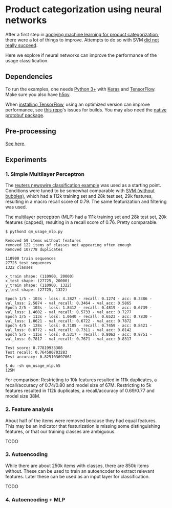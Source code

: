 # Product categorization using neural networks

After a first step in [applying machine learning for product categorization](../categorization-svm),
there were a lot of things to improve. Attempts to do so with SVM [did not really succeed](../categorization-svm-2).

Here we explore if neural networks can improve the performance of the usage classification.

## Dependencies

To run the examples, one needs [Python 3+](http://python.org/) with [Keras](https://keras.io/) and
[TensorFlow](https://www.tensorflow.org/). Make sure you also have [h5py](http://www.h5py.org/).

When [installing TensorFlow](https://www.tensorflow.org/install/), using an optimized version can
improve performance, see [this repo](https://github.com/yaroslavvb/tensorflow-community-wheels)'s
issues for builds. You may also need the [native protobuf package](https://www.tensorflow.org/install/install_linux#protobuf_pip_package_31).

## Pre-processing

[See here](../categorization-svm-2/README.md#Pre-processing).

## Experiments

### 1. Simple Multilayer Perceptron

The [reuters newswire classification example](https://github.com/fchollet/keras/blob/master/examples/reuters_mlp.py)
was used as a starting point. Conditions were tuned to be somewhat comparable with
[SVM (without bubbles)](../categorization-svm-2/cross_validation.ipynb), which had a 112k training
set and 28k test set, 29k features, resulting in a macro recall score of 0.79. The same featurization
and filtering was used.

The multilayer perceptron (MLP) had a 111k training set and 28k test set, 20k features (capped),
resulting in a recall score of 0.76. Pretty comparable.

```
$ python3 qm_usage_mlp.py

Removed 59 items without features
removed 122 items of classes not appearing often enough
Removed 107778 duplicates

110900 train sequences
27725 test sequences
1322 classes

x_train shape: (110900, 20000)
x_test shape: (27725, 20000)
y_train shape: (110900, 1322)
y_test shape: (27725, 1322)

Epoch 1/5 - 103s - loss: 4.3827 - recall: 0.1274 - acc: 0.3386 - val_loss: 2.5874 - val_recall: 0.3464 - val_acc: 0.5865
Epoch 2/5 - 103s - loss: 1.8412 - recall: 0.4819 - acc: 0.6739 - val_loss: 1.4602 - val_recall: 0.5733 - val_acc: 0.7277
Epoch 3/5 - 113s - loss: 1.0640 - recall: 0.6523 - acc: 0.7830 - val_loss: 1.0621 - val_recall: 0.6722 - val_acc: 0.7872
Epoch 4/5 - 128s - loss: 0.7185 - recall: 0.7459 - acc: 0.8421 - val_loss: 0.8772 - val_recall: 0.7311 - val_acc: 0.8142
Epoch 5/5 - 115s - loss: 0.5317 - recall: 0.8062 - acc: 0.8751 - val_loss: 0.7817 - val_recall: 0.7671 - val_acc: 0.8317

Test score: 0.77819933308
Test recall: 0.764580703283
Test accuracy: 0.825103697061

$ du -sh qm_usage_mlp.h5
125M
```

For comparison:
Restricting to 10k features resulted in 111k duplicates, a recall/accuracy of 0.74/0.80 and model size of 67M.
Restricting to 5k features resulted in 112k duplicates, a recall/accuracy of 0.69/0.77 and model size 38M.

### 2. Feature analysis

About half of the items were removed because they had equal features. This may be an indicator that
featurization is missing some distinguishing features, or that our training classes are ambiguous.

TODO

### 3. Autoencoding

While there are about 250k items with classes, there are 850k items without. These can be used to
train an autoencoder to extract relevant features. Later these can be used as an input layer for classification.

TODO

### 4. Autoencoding + MLP

